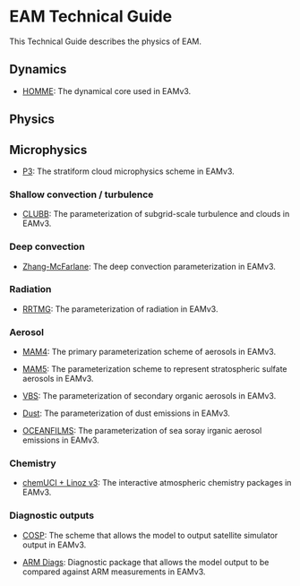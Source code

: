 # EAM Technical Guide

This Technical Guide describes the physics of EAM.

## Dynamics

- [HOMME](homme.md): The dynamical core used in EAMv3.

## Physics

## Microphysics

- [P3](p3.md): The stratiform cloud microphysics scheme in EAMv3.

### Shallow convection / turbulence

- [CLUBB](clubb.md): The parameterization of subgrid-scale turbulence and clouds in EAMv3.

### Deep convection

- [Zhang-McFarlane](zm.md): The deep convection parameterization in EAMv3.

### Radiation

- [RRTMG](rrtmg.md): The parameterization of radiation in EAMv3.

### Aerosol

- [MAM4](mam4.md): The primary parameterization scheme of aerosols in EAMv3.  

- [MAM5](mam5.md): The parameterization scheme to represent stratospheric sulfate aerosols in EAMv3.

- [VBS](vbs.md): The parameterization of secondary organic aerosols in EAMv3.

- [Dust](dust.md): The parameterization of dust emissions in EAMv3.

- [OCEANFILMS](oceanfilms.md): The parameterization of sea soray irganic aerosol emissions in EAMv3.

### Chemistry

- [chemUCI + Linoz v3](chemUCIlinozv3.md): The interactive atmospheric chemistry packages in EAMv3.

### Diagnostic outputs

- [COSP](cosp.md): The scheme that allows the model to output satellite simulator output in EAMv3.

- [ARM Diags](armdiags.md): Diagnostic package that allows the model output to be compared against ARM measurements in EAMv3.
